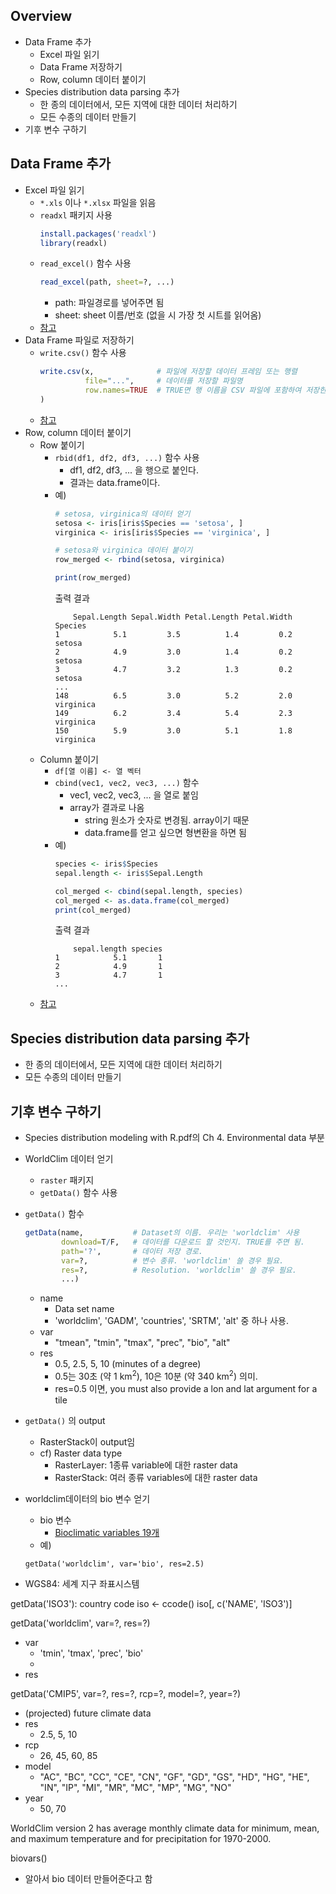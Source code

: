 ## Overview
- Data Frame 추가
    - Excel 파일 읽기
    - Data Frame 저장하기
    - Row, column 데이터 붙이기
- Species distribution data parsing 추가
    - 한 종의 데이터에서, 모든 지역에 대한 데이터 처리하기
    - 모든 수종의 데이터 만들기
- 기후 변수 구하기

## Data Frame 추가
- Excel 파일 읽기
    - `*.xls` 이나 `*.xlsx` 파일을 읽음
    - `readxl` 패키지 사용
        ```R
        install.packages('readxl')
        library(readxl)
        ```
    - `read_excel()` 함수 사용
        ```R
        read_excel(path, sheet=?, ...)
        ```
        - path: 파일경로를 넣어주면 됨
        - sheet: sheet 이름/번호 (없을 시 가장 첫 시트를 읽어옴)
    - [참고](http://rfriend.tistory.com/313)
- Data Frame 파일로 저장하기
    - `write.csv()` 함수 사용
        ```R
        write.csv(x,              # 파일에 저장할 데이터 프레임 또는 행렬
                  file="...",     # 데이터를 저장할 파일명
                  row.names=TRUE  # TRUE면 행 이름을 CSV 파일에 포함하여 저장한다.
        )
        ```
    - [참고](https://thebook.io/006723/ch04/02/01/)
- Row, column 데이터 붙이기
    - Row 붙이기
        - `rbid(df1, df2, df3, ...)` 함수 사용
            - df1, df2, df3, ... 을 행으로 붙인다.
            - 결과는 data.frame이다.
        - 예)
            ```R
            # setosa, virginica의 데이터 얻기
            setosa <- iris[iris$Species == 'setosa', ]
            virginica <- iris[iris$Species == 'virginica', ]

            # setosa와 virginica 데이터 붙이기
            row_merged <- rbind(setosa, virginica)

            print(row_merged)
            ```
            출력 결과
            ```
                Sepal.Length Sepal.Width Petal.Length Petal.Width   Species
            1            5.1         3.5          1.4         0.2    setosa
            2            4.9         3.0          1.4         0.2    setosa
            3            4.7         3.2          1.3         0.2    setosa
            ...
            148          6.5         3.0          5.2         2.0 virginica
            149          6.2         3.4          5.4         2.3 virginica
            150          5.9         3.0          5.1         1.8 virginica
            ```
    - Column 붙이기
        - `df[열 이름] <- 열 벡터`
        - `cbind(vec1, vec2, vec3, ...)` 함수
            - vec1, vec2, vec3, ... 을 열로 붙임
            - array가 결과로 나옴
                - string 원소가 숫자로 변경됨. array이기 때문
                - data.frame를 얻고 싶으면 형변환을 하면 됨
        - 예)
            ```R
            species <- iris$Species
            sepal.length <- iris$Sepal.Length

            col_merged <- cbind(sepal.length, species)
            col_merged <- as.data.frame(col_merged)
            print(col_merged)
            ```
            출력 결과
            ```
                sepal.length species
            1            5.1       1
            2            4.9       1
            3            4.7       1
            ...
            ```
    - [참고](https://thebook.io/006723/ch04/03/)

## Species distribution data parsing 추가
- 한 종의 데이터에서, 모든 지역에 대한 데이터 처리하기
- 모든 수종의 데이터 만들기

## 기후 변수 구하기
- Species distribution modeling with R.pdf의 Ch 4. Environmental data 부분
- WorldClim 데이터 얻기
    - `raster` 패키지
    - `getData()` 함수 사용
- `getData()` 함수
    ```R
    getData(name,           # Dataset의 이름. 우리는 'worldclim' 사용
            download=T/F,   # 데이터를 다운로드 할 것인지. TRUE를 주면 됨.
            path='?',       # 데이터 저장 경로.
            var=?,          # 변수 종류. 'worldclim' 쓸 경우 필요.
            res=?,          # Resolution. 'worldclim' 쓸 경우 필요.
            ...)
    ```
    - name
        - Data set name
        - 'worldclim', 'GADM', 'countries', 'SRTM', 'alt' 중 하나 사용.
    - var
        - "tmean", "tmin", "tmax", "prec", "bio", "alt"
    - res
        - 0.5, 2.5, 5, 10 (minutes of a degree)
        - 0.5는 30초 (약 1 km<sup>2</sup>), 10은 10분 (약 340 km<sup>2</sup>) 의미.
        - res=0.5 이면, you must also provide a lon and lat argument for a tile
- `getData()` 의 output
    - RasterStack이 output임
    - cf) Raster data type
        - RasterLayer: 1종류 variable에 대한 raster data
        - RasterStack: 여러 종류 variables에 대한 raster data
- worldclim데이터의 bio 변수 얻기
    - bio 변수
        - [Bioclimatic variables 19개](http://www.worldclim.org/bioclim)
    - 예)
        
    `getData('worldclim', var='bio', res=2.5)`


- WGS84: 세계 지구 좌표시스템

getData('ISO3'): country code
iso <- ccode()
iso[, c('NAME', 'ISO3')]

getData('worldclim', var=?, res=?)
- var
    - 'tmin', 'tmax', 'prec', 'bio'
    - 
- res
    

getData('CMIP5', var=?, res=?, rcp=?, model=?, year=?)
- (projected) future climate data
- res
    - 2.5, 5, 10
- rcp
    - 26, 45, 60, 85
- model
    - "AC", "BC", "CC", "CE", "CN", "GF", "GD", "GS", "HD", "HG", "HE", "IN", "IP", "MI", "MR", "MC", "MP", "MG", "NO"
- year
    - 50, 70



WorldClim version 2 has average monthly climate data for minimum, mean, and maximum temperature and for precipitation for 1970-2000.


biovars()
- 알아서 bio 데이터 만들어준다고 함

